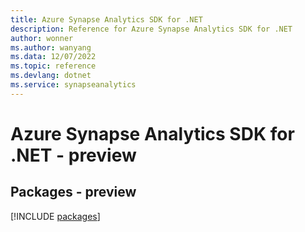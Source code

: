 ```yaml
---
title: Azure Synapse Analytics SDK for .NET
description: Reference for Azure Synapse Analytics SDK for .NET
author: wonner
ms.author: wanyang
ms.data: 12/07/2022
ms.topic: reference
ms.devlang: dotnet
ms.service: synapseanalytics
---
```

# Azure Synapse Analytics SDK for .NET - preview
## Packages - preview
[!INCLUDE [packages](synapse-analytics-index.md)]
